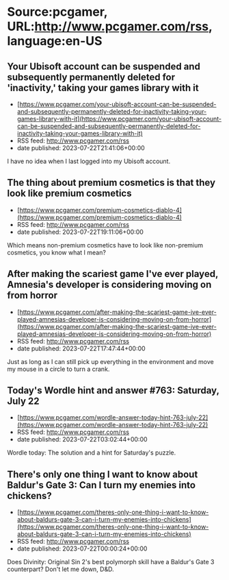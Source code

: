 # Source:pcgamer, URL:http://www.pcgamer.com/rss, language:en-US

## Your Ubisoft account can be suspended and subsequently permanently deleted for 'inactivity,' taking your games library with it
 - [https://www.pcgamer.com/your-ubisoft-account-can-be-suspended-and-subsequently-permanently-deleted-for-inactivity-taking-your-games-library-with-it](https://www.pcgamer.com/your-ubisoft-account-can-be-suspended-and-subsequently-permanently-deleted-for-inactivity-taking-your-games-library-with-it)
 - RSS feed: http://www.pcgamer.com/rss
 - date published: 2023-07-22T21:41:06+00:00

I have no idea when I last logged into my Ubisoft account.

## The thing about premium cosmetics is that they look like premium cosmetics
 - [https://www.pcgamer.com/premium-cosmetics-diablo-4](https://www.pcgamer.com/premium-cosmetics-diablo-4)
 - RSS feed: http://www.pcgamer.com/rss
 - date published: 2023-07-22T19:11:06+00:00

Which means non-premium cosmetics have to look like non-premium cosmetics, you know what I mean?

## After making the scariest game I've ever played, Amnesia's developer is considering moving on from horror
 - [https://www.pcgamer.com/after-making-the-scariest-game-ive-ever-played-amnesias-developer-is-considering-moving-on-from-horror](https://www.pcgamer.com/after-making-the-scariest-game-ive-ever-played-amnesias-developer-is-considering-moving-on-from-horror)
 - RSS feed: http://www.pcgamer.com/rss
 - date published: 2023-07-22T17:47:44+00:00

Just as long as I can still pick up everything in the environment and move my mouse in a circle to turn a crank.

## Today's Wordle hint and answer #763: Saturday, July 22
 - [https://www.pcgamer.com/wordle-answer-today-hint-763-july-22](https://www.pcgamer.com/wordle-answer-today-hint-763-july-22)
 - RSS feed: http://www.pcgamer.com/rss
 - date published: 2023-07-22T03:02:44+00:00

Wordle today: The solution and a hint for Saturday's puzzle.

## There's only one thing I want to know about Baldur's Gate 3: Can I turn my enemies into chickens?
 - [https://www.pcgamer.com/theres-only-one-thing-i-want-to-know-about-baldurs-gate-3-can-i-turn-my-enemies-into-chickens](https://www.pcgamer.com/theres-only-one-thing-i-want-to-know-about-baldurs-gate-3-can-i-turn-my-enemies-into-chickens)
 - RSS feed: http://www.pcgamer.com/rss
 - date published: 2023-07-22T00:00:24+00:00

Does Divinity: Original Sin 2's best polymorph skill have a Baldur's Gate 3 counterpart? Don't let me down, D&amp;D.


